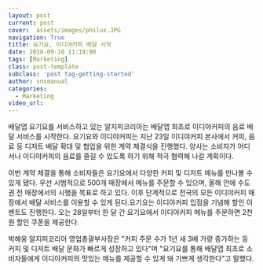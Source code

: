 ```yaml
---
layout: post
current: post
cover:  assets/images/philux.JPG
navigation: True
title: 요기요, 이디야커피 배달 시작
date: 2018-09-10 11:19:00
tags: [Marketing]
class: post-template
subclass: 'post tag-getting-started'
author: snsmanual
categories:
  - Marketing
video_url: 
---
```


배달앱 요기요를 서비스하고 있는 알지피코리아는 배달앱 최초로 이디야커피의 음료 배달 서비스를 시작한다.
요기요와 이디야커피는 지난 23일 이디야커피 본사에서 커피, 음료 등 디저트 배달 확대 및 협업을 위한 계약 체결식을 진행했다. 양사는 소비자가 어디서나 이디야커피의 음료를 즐길 수 있도록 하기 위해 적극 협력해 나갈 계획이다.

이번 계약 체결을 통해 소비자들은 요기요에서 다양한 커피 및 디저트 메뉴를 만나볼 수 있게 됐다. 우선 시범적으로 500개 매장에서 메뉴를 주문할 수 있으며, 올해 안에 수도권 전 매장에서의 시행을 목표로 하고 있다. 
이후 단계적으로 전국의 모든 이디야커피 매장에서 배달 서비스를 이용할 수 있게 된다.요기요는 이디야커피 입점을 기념해 할인 이벤트도 진행한다. 오는 28일부터 한 달 간 요기요에서 이디야커피 메뉴를 주문하면 2천원 할인 쿠폰을 제공한다.

박해웅 알지피코리아 영업총괄부사장은 "커피 주문 수가 1년 새 3배 가량 증가하는 등 커피 및 디저트 배달 문화가 빠르게 성장하고 있다"며 "요기요를 통해 배달앱 최초로 소비자들에게 이디야커피의 맛있는 메뉴를 제공할 수 있게 돼 기쁘게 생각한다"고 말했다.